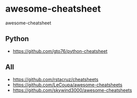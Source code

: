 # awesome-cheatsheet
awesome-cheatsheet

## Python

- https://github.com/gto76/python-cheatsheet

## All

- https://github.com/rstacruz/cheatsheets
- https://github.com/LeCoupa/awesome-cheatsheets
- https://github.com/skywind3000/awesome-cheatsheets
